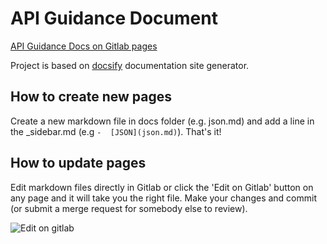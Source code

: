 # API Guidance Document

[API Guidance Docs on Gitlab pages](http://apis.glpages.ad.nerc.ac.uk/api-guidance-docs)

Project is based on [docsify](https://docsify.js.org/) documentation site generator.

## How to create new pages

Create a new markdown file in docs folder (e.g. json.md) and add a line in the _sidebar.md (e.g `-  [JSON](json.md)`). That's it!

## How to update pages

Edit markdown files directly in Gitlab or click the 'Edit on Gitlab' button on any page and it will take you the right file. Make your changes and commit (or submit a merge request for somebody else to review).

![Edit on gitlab](https://i.ibb.co/9hgk9kY/edit-on-gitlab.png)
